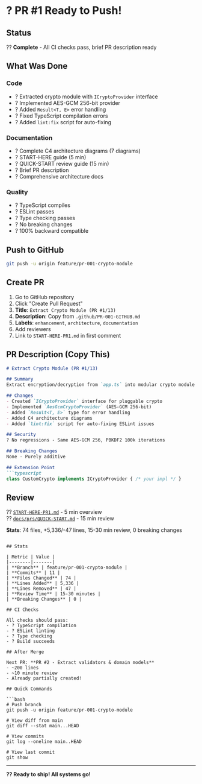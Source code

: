 # ? PR #1 Ready to Push!

## Status
?? **Complete** - All CI checks pass, brief PR description ready

## What Was Done

### Code
- ? Extracted crypto module with `ICryptoProvider` interface
- ? Implemented AES-GCM 256-bit provider
- ? Added `Result<T, E>` error handling
- ? Fixed TypeScript compilation errors
- ? Added `lint:fix` script for auto-fixing

### Documentation
- ? Complete C4 architecture diagrams (7 diagrams)
- ? START-HERE guide (5 min)
- ? QUICK-START review guide (15 min)
- ? Brief PR description
- ? Comprehensive architecture docs

### Quality
- ? TypeScript compiles
- ? ESLint passes
- ? Type checking passes
- ? No breaking changes
- ? 100% backward compatible

## Push to GitHub

```bash
git push -u origin feature/pr-001-crypto-module
```

## Create PR

1. Go to GitHub repository
2. Click "Create Pull Request"
3. **Title**: `Extract Crypto Module (PR #1/13)`
4. **Description**: Copy from `.github/PR-001-GITHUB.md`
5. **Labels**: `enhancement`, `architecture`, `documentation`
6. Add reviewers
7. Link to `START-HERE-PR1.md` in first comment

## PR Description (Copy This)

```markdown
# Extract Crypto Module (PR #1/13)

## Summary
Extract encryption/decryption from `app.ts` into modular crypto module with pluggable architecture. First of 13 PRs for modular refactoring.

## Changes
- Created `ICryptoProvider` interface for pluggable crypto
- Implemented `AesGcmCryptoProvider` (AES-GCM 256-bit)
- Added `Result<T, E>` type for error handling
- Added C4 architecture diagrams
- Added `lint:fix` script for auto-fixing ESLint issues

## Security
? No regressions - Same AES-GCM 256, PBKDF2 100k iterations

## Breaking Changes
None - Purely additive

## Extension Point
```typescript
class CustomCrypto implements ICryptoProvider { /* your impl */ }
```

## Review
?? [`START-HERE-PR1.md`](START-HERE-PR1.md) - 5 min overview  
?? [`docs/prs/QUICK-START.md`](docs/prs/QUICK-START.md) - 15 min review

**Stats**: 74 files, +5,336/-47 lines, 15-30 min review, 0 breaking changes
```

## Stats

| Metric | Value |
|--------|-------|
| **Branch** | feature/pr-001-crypto-module |
| **Commits** | 11 |
| **Files Changed** | 74 |
| **Lines Added** | 5,336 |
| **Lines Removed** | 47 |
| **Review Time** | 15-30 minutes |
| **Breaking Changes** | 0 |

## CI Checks

All checks should pass:
- ? TypeScript compilation
- ? ESLint linting
- ? Type checking
- ? Build succeeds

## After Merge

Next PR: **PR #2 - Extract validators & domain models**
- ~200 lines
- ~10 minute review
- Already partially created!

## Quick Commands

```bash
# Push branch
git push -u origin feature/pr-001-crypto-module

# View diff from main
git diff --stat main...HEAD

# View commits
git log --oneline main..HEAD

# View last commit
git show
```

---

**?? Ready to ship! All systems go!**
